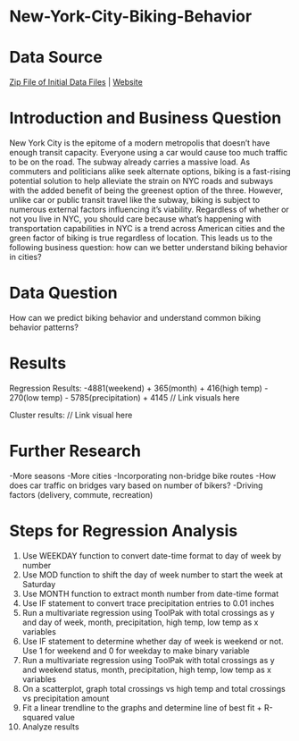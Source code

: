 # New-York-City-Biking-Behavior

# Data Source
[Zip File of Initial Data Files](https://github.com/tberkery/New-York-City-Biking-Behavior/blob/main/NYCDOT_Bicycle_Counts_2017-_East_River_Bridges.zip.zip) | [Website](https://data.cityofnewyork.us/Transportation/Bicycle-Counts-for-East-River-Bridges/gua4-p9wg)

# Introduction and Business Question
New York City is the epitome of a modern metropolis that doesn’t have enough transit capacity. Everyone using a car would cause too much traffic to be on the road. The subway already carries a massive load. As commuters and politicians alike seek alternate options, biking is a fast-rising potential solution to help alleviate the strain on NYC roads and subways with the added benefit of being the greenest option of the three. However, unlike car or public transit travel like the subway, biking is subject to numerous external factors influencing it’s viability. Regardless of whether or not you live in NYC, you should care because what’s happening with transportation capabilities in NYC is a trend across American cities and the green factor of biking is true regardless of location. This leads us to the following business question: how can we better understand biking behavior in cities?

# Data Question
How can we predict biking behavior and understand common biking behavior patterns?

# Results
Regression Results: -4881(weekend) + 365(month) + 416(high temp) - 270(low temp) - 5785(precipitation) + 4145
// Link visuals here

Cluster results:
// Link visual here

# Further Research
-More seasons
-More cities
-Incorporating non-bridge bike routes
-How does car traffic on bridges vary based on number of bikers?
-Driving factors (delivery, commute, recreation) 

# Steps for Regression Analysis
1. Use WEEKDAY function to convert date-time format to day of week by number
2. Use MOD function to shift the day of week number to start the week at Saturday 
3. Use MONTH function to extract month number from date-time format
4. Use IF statement to convert trace precipitation entries to 0.01 inches
5. Run a multivariate regression using ToolPak with total crossings as y and day of week, month, precipitation, high temp, low temp as x variables
6. Use IF statement to determine whether day of week is weekend or not. Use 1 for weekend and 0 for weekday to make binary variable
7. Run a multivariate regression using ToolPak with total crossings as y and weekend status, month, precipitation, high temp, low temp as x variables
8. On a scatterplot, graph total crossings vs high temp and total crossings vs precipitation amount
9. Fit a linear trendline to the graphs and determine line of best fit + R-squared value
10. Analyze results
